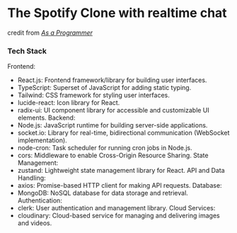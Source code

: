 # The Spotify Clone with realtime chat
credit from *[As a Programmer](https://youtu.be/4sbklcQ0EXc?si=yKSGvus3vJHgFX6R)*
### **Tech Stack**
Frontend:
- React.js: Frontend framework/library for building user interfaces.
- TypeScript: Superset of JavaScript for adding static typing.
- Tailwind: CSS framework for styling user interfaces.
- lucide-react: Icon library for React.
- radix-ui: UI component library for accessible and customizable UI elements.
Backend:
- Node.js: JavaScript runtime for building server-side applications.
- socket.io: Library for real-time, bidirectional communication (WebSocket implementation).
- node-cron: Task scheduler for running cron jobs in Node.js.
- cors: Middleware to enable Cross-Origin Resource Sharing.
State Management:
- zustand: Lightweight state management library for React.
API and Data Handling:
- axios: Promise-based HTTP client for making API requests.
Database:
- MongoDB: NoSQL database for data storage and retrieval.
Authentication:
- clerk: User authentication and management library.
Cloud Services:
- cloudinary: Cloud-based service for managing and delivering images and videos.
